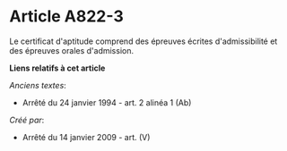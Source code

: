 # Article A822-3

Le certificat d'aptitude comprend des épreuves écrites d'admissibilité et des épreuves orales d'admission.

**Liens relatifs à cet article**

_Anciens textes_:

  - Arrêté du 24 janvier 1994 - art. 2 alinéa 1 (Ab)

_Créé par_:

  - Arrêté du 14 janvier 2009 - art. (V)
